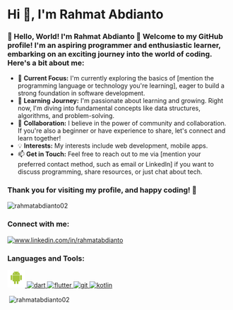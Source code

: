 <h1>Hi 👋, I'm Rahmat Abdianto</h1>
<h3>🌟 Hello, World! I'm Rahmat Abdianto 🌟 Welcome to my GitHub profile! I'm an aspiring programmer and enthusiastic learner, embarking on an exciting journey into the world of coding. Here's a bit about me:</h3>

<ul>
    <li>🔭 <strong>Current Focus:</strong> I'm currently exploring the basics of [mention the programming language or technology you're learning], eager to build a strong foundation in software development.</li>
    <li>🌱 <strong>Learning Journey:</strong> I'm passionate about learning and growing. Right now, I'm diving into fundamental concepts like data structures, algorithms, and problem-solving.</li>
    <li>👯 <strong>Collaboration:</strong> I believe in the power of community and collaboration. If you're also a beginner or have experience to share, let's connect and learn together!</li>
    <li>💡 <strong>Interests:</strong> My interests include web development, mobile apps.</li>
    <li>📫 <strong>Get in Touch:</strong> Feel free to reach out to me via [mention your preferred contact method, such as email or LinkedIn] if you want to discuss programming, share resources, or just chat about tech.</li>
</ul>

<h3>Thank you for visiting my profile, and happy coding! 🚀</h3>


<p align="left"> <img src="https://komarev.com/ghpvc/?username=rahmatabdianto02&label=Profile%20views&color=0e75b6&style=flat" alt="rahmatabdianto02" /> </p>

<h3 align="left">Connect with me:</h3>
<p align="left">
<a href="https://linkedin.com/in/www.linkedin.com/in/rahmatabdianto" target="blank"><img align="center" src="https://raw.githubusercontent.com/rahuldkjain/github-profile-readme-generator/master/src/images/icons/Social/linked-in-alt.svg" alt="www.linkedin.com/in/rahmatabdianto" height="30" width="40" /></a>
</p>

<h3 align="left">Languages and Tools:</h3>
<p align="left"> <a href="https://developer.android.com" target="_blank" rel="noreferrer"> <img src="https://raw.githubusercontent.com/devicons/devicon/master/icons/android/android-original-wordmark.svg" alt="android" width="40" height="40"/> </a> <a href="https://dart.dev" target="_blank" rel="noreferrer"> <img src="https://www.vectorlogo.zone/logos/dartlang/dartlang-icon.svg" alt="dart" width="40" height="40"/> </a> <a href="https://flutter.dev" target="_blank" rel="noreferrer"> <img src="https://www.vectorlogo.zone/logos/flutterio/flutterio-icon.svg" alt="flutter" width="40" height="40"/> </a> <a href="https://git-scm.com/" target="_blank" rel="noreferrer"> <img src="https://www.vectorlogo.zone/logos/git-scm/git-scm-icon.svg" alt="git" width="40" height="40"/> </a> <a href="https://kotlinlang.org" target="_blank" rel="noreferrer"> <img src="https://www.vectorlogo.zone/logos/kotlinlang/kotlinlang-icon.svg" alt="kotlin" width="40" height="40"/> </a> </p>

<p>&nbsp;<img align="center" src="https://github-readme-stats.vercel.app/api?username=rahmatabdianto02&show_icons=true&locale=en" alt="rahmatabdianto02" /></p>
